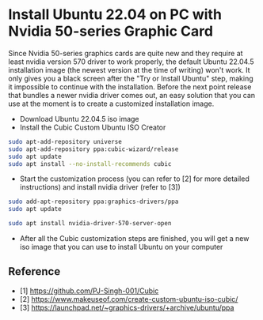 # Install Ubuntu 22.04 on PC with Nvidia 50-series Graphic Card

Since Nvidia 50-series graphics cards are quite new and they require at least nvidia version 570 driver to work properly, the default Ubuntu 22.04.5 installation image (the newest version at the time of writing) won't work. It only gives you a black screen after the "Try or Install Ubuntu" step, making it impossible to continue with the installation. Before the next point release that bundles a newer nvidia driver comes out, an easy solution that you can use at the moment is to create a customized installation image.

* Download Ubuntu 22.04.5 iso image
* Install the Cubic Custom Ubuntu ISO Creator

```bash
sudo apt-add-repository universe
sudo apt-add-repository ppa:cubic-wizard/release
sudo apt update
sudo apt install --no-install-recommends cubic
```

* Start the customization process (you can refer to [2] for more detailed instructions) and install nvidia driver (refer to [3])

```bash
sudo add-apt-repository ppa:graphics-drivers/ppa
sudo apt update

sudo apt install nvidia-driver-570-server-open
```
* After all the Cubic customization steps are finished, you will get a new iso image that you can use to install Ubuntu on your computer 

## Reference

* [1] https://github.com/PJ-Singh-001/Cubic
* [2] https://www.makeuseof.com/create-custom-ubuntu-iso-cubic/
* [3] https://launchpad.net/~graphics-drivers/+archive/ubuntu/ppa
